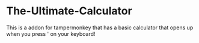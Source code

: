 # The-Ultimate-Calculator
This is a addon for tampermonkey that has a basic calculator that opens up when you press ' on your keyboard!
